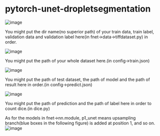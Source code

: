 # pytorch-unet-dropletsegmentation
![image](https://user-images.githubusercontent.com/66905900/165304647-924ab673-650b-4ec9-96de-cce51a154473.png)

You might put the dir name(no superior path) of your train data, train label, validation data and validation label here(in fnet->data->tiffdataset.py) in order.

![image](https://user-images.githubusercontent.com/66905900/165305390-7e4629df-6764-4af4-b50a-58f7f808b66c.png)

You might put the path of your whole dataset here.(in config->train.json)

![image](https://user-images.githubusercontent.com/66905900/165306795-f84967a9-c4a2-4a3e-9a3d-d05da8a353fb.png)

You might put the path of test dataset, the path of model and the path of result here in order.(in config->predict.json)

![image](https://user-images.githubusercontent.com/66905900/165307697-f7df264e-8079-403f-908f-1851e4650163.png)

You might put the path of prediction and the path of label here in order to count dice.(in dice.py)

As for the models in fnet->nn.module, p1_unet means upsampling branch(blue boxes in the following figure) is added at position 1, and so on.
![image](https://user-images.githubusercontent.com/66905900/213875935-5949f13c-fb16-4f17-837e-c75a79a6a218.png)

